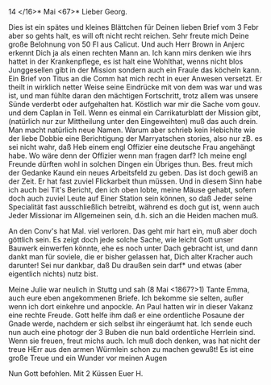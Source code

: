  14 </16>* Mai <67>*
Lieber Georg.

Dies ist ein spätes und kleines Blättchen für Deinen lieben Brief vom 3 Febr aber so gehts halt, es will oft nicht recht reichen. Sehr freute mich Deine große Belohnung von 50 Fl aus Calicut. Und auch Herr Brown in Anjerc erkennt Dich ja als einen rechten Mann an. Ich kann mirs denken wie ihrs hattet in der Krankenpflege, es ist halt eine Wohlthat, wenns nicht blos Junggesellen gibt in der Mission sondern auch ein Fraule das köcheln kann. Ein Brief von Titus an die Comm hat mich recht in euer Anwesen versetzt. Er theilt in wirklich netter Weise seine Eindrücke mit von dem was war und was ist, und man fühlte daran den mächtigen Fortschritt, trotz allem was unsere Sünde verderbt oder aufgehalten hat. Köstlich war mir die Sache vom gouv. und dem Caplan in Tell. Wenn es einmal ein Carrikaturblatt der Mission gibt, (natürlich nur zur Mittheilung unter den Eingeweihten) muß das auch drein. Man macht natürlich neue Namen. Warum aber schrieb kein Hebichite wie der liebe Dobbie eine Berichtigung der Marryatschen stories, also nur zB. es sei nicht wahr, daß Heb einem engl Offizier eine deutsche Frau angehängt habe. Wo wäre denn der Offizier wenn man fragen darf? Ich meine engl Freunde dürften wohl in solchen Dingen ein Übriges thun. Bes. freut mich der Gedanke Kaund ein neues Arbeitsfeld zu geben. Das ist doch gewiß an der Zeit. Er hat fast zuviel Flickarbeit thun müssen. Und in diesem Sinn habe ich auch bei Tit's Bericht, den ich oben lobte, meine Mäuse gehabt, sofern doch auch zuviel Leute auf Einer Station sein können, so daß Jeder seine Specialität fast ausschließlich betreibt, während es doch gut ist, wenn auch Jeder Missionar im Allgemeinen sein, d.h. sich an die Heiden machen muß.

An den Conv's hat Mal. viel verloren. Das geht mir hart ein, muß aber doch göttlich sein. Es zeigt doch jede solche Sache, wie leicht Gott unser Bauwerk einwerfen könnte, ehe es noch unter Dach gebracht ist, und dann dankt man für soviele, die er bisher gelassen hat, Dich alter Kracher auch darunter! Sei nur dankbar, daß Du draußen sein darf<st>* und etwas (aber eigentlich nichts) nutz bist.

Meine Julie war neulich in Stuttg und sah (8 Mai <1867?>1) Tante Emma, auch eure eben angekommenen Briefe. Ich bekomme sie selten, außer wenn ich dort einkehre und anpockle. An Paul hatten wir in dieser Vakanz eine rechte Freude. Gott helfe ihm daß er eine ordentliche Posaune der Gnade werde, nachdem er sich selbst ihr eingeräumt hat. Ich sende euch nun auch eine photogr der 3 Buben die nun bald ordentliche Herrlein sind. Wenn sie freuen, freut michs auch. Ich muß doch denken, was hat nicht der treue HErr aus den armen Würmlein schon zu machen gewußt! Es ist eine große Treue und ein Wunder vor meinen Augen

Nun Gott befohlen. Mit 2 Küssen
 Euer H.
